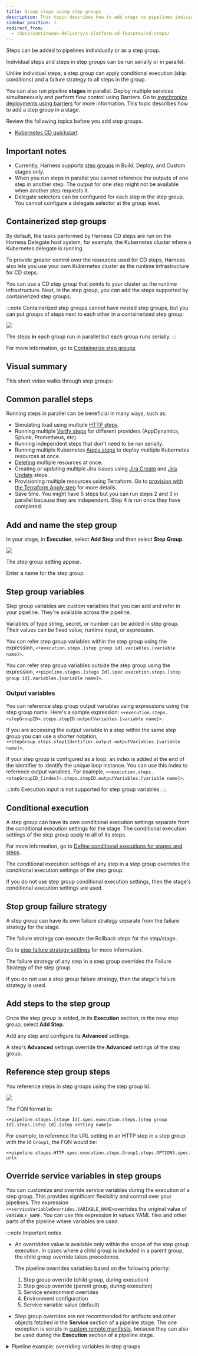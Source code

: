 ```yaml
---
title: Group steps using step groups
description: This topic describes how to add steps to pipelines individually or as a step group. Steps in a step group can be run serially or in parallel.
sidebar_position: 1
redirect_from:
  - /docs/continuous-delivery/x-platform-cd-features/cd-steps/
---
```


Steps can be added to pipelines individually or as a step group.

Individual steps and steps in step groups can be run serially or in parallel.

Unlike individual steps, a step group can apply conditional execution (skip conditions) and a failure strategy to all steps in the group.

You can also run pipeline **stages** in parallel. Deploy multiple services simultaneously and perform flow control using Barriers. Go to [synchronize deployments using barriers](/docs/continuous-delivery/x-platform-cd-features/cd-steps/flow-control/synchronize-deployments-using-barriers) for more information. This topic describes how to add a step group in a stage.

Review the following topics before you add step groups.

- [Kubernetes CD quickstart](/docs/continuous-delivery/deploy-srv-diff-platforms/kubernetes/kubernetes-cd-quickstart)

## Important notes

- Currently, Harness supports [step groups](/docs/platform/pipelines/use-step-groups.md) in Build, Deploy, and Custom stages only.
- When you run steps in parallel you cannot reference the outputs of one step in another step. The output for one step might not be available when another step requests it.
- Delegate selectors can be configured for each step in the step group. You cannot configure a delegate selector at the group level.

## Containerized step groups

By default, the tasks performed by Harness CD steps are run on the Harness Delegate host system, for example, the Kubernetes cluster where a Kubernetes delegate is running.

To provide greater control over the resources used for CD steps, Harness also lets you use your own Kubernetes cluster as the runtime infrastructure for CD steps.

You can use a CD step group that points to your cluster as the runtime infrastructure. Next, in the step group, you can add the steps supported by containerized step groups.

:::note
Containerized step groups cannot have nested step groups, but you can put groups of steps next to each other in a containerized step group:

![](./utilities/static/step-groups-04.png)

The steps **in** each group run in parallel but each group runs serially.
:::

For more information, go to [Containerize step groups](/docs/continuous-delivery/x-platform-cd-features/cd-steps/containerized-steps/containerized-step-groups.md).

## Visual summary

This short video walks through step groups:

<!-- Video:
https://www.youtube.com/watch?v=J5eHYSbE8cg-->
<DocVideo src="https://www.youtube.com/watch?v=J5eHYSbE8cg" />

## Common parallel steps

Running steps in parallel can be beneficial in many ways, such as:

- Simulating load using multiple [HTTP steps](/docs/continuous-delivery/x-platform-cd-features/cd-steps/utilities/http-step).
- Running multiple [Verify steps](/docs/continuous-delivery/verify/verify-deployments-with-the-verify-step) for different providers (AppDynamics, Splunk, Prometheus, etc).
- Running independent steps that don't need to be run serially.
- Running multiple Kubernetes [Apply steps](/docs/continuous-delivery/deploy-srv-diff-platforms/kubernetes/cd-k8s-ref/kubernetes-apply-step) to deploy multiple Kubernetes resources at once.
- [Deleting](/docs/continuous-delivery/deploy-srv-diff-platforms/kubernetes/kubernetes-executions/delete-kubernetes-resources) multiple resources at once.
- Creating or updating multiple Jira issues using [Jira Create](/docs/continuous-delivery/x-platform-cd-features/cd-steps/ticketing-systems/create-jira-issues-in-cd-stages) and [Jira Update](/docs/continuous-delivery/x-platform-cd-features/cd-steps/ticketing-systems/update-jira-issues-in-cd-stages) steps.
- Provisioning multiple resources using Terraform. Go to [provision with the Terraform Apply step](/docs/continuous-delivery/cd-infrastructure/terraform-infra/run-a-terraform-plan-with-the-terraform-apply-step) for more details.
- Save time. You might have 5 steps but you can run steps 2 and 3 in parallel because they are independent. Step 4 is run once they have completed.

## Add and name the step group

In your stage, in **Execution**, select **Add Step** and then select **Step Group**.

![](./utilities/static/step-groups-00.png)

The step group setting appear.

Enter a name for the step group.

## Step group variables

Step group variables are custom variables that you can add and refer in your pipeline. They're available across the pipeline.

Variables of type string, secret, or number can be added in step group. Their values can be fixed value, runtime input, or expression.

You can refer step group variables within the step group using the expression, `<+execution.steps.[step group id].variables.[variable name]>`.

You can refer step group variables outside the step group using the expression, `<+pipeline.stages.[stage Id].spec.execution.steps.[step group id].variables.[variable name]>`.

### Output variables

You can reference step group output variables using expressions using the step group name. Here's a sample expression:
`<+execution.steps.<stepGroupID>.steps.stepID.outputVariables.[variable name]>`.

If you are accessing the output variable in a step within the same step group you can use a shorter notation, `<+stepGroup.steps.step1Identifier.output.outputVariables.[variable name]>`.

If your step group is configured as a loop, an index is added at the end of the identifier to identify the unique loop instance. You can use this index to reference output variables. For example, `<+execution.steps.<stepGroupID_[index]>.steps.stepID.outputVariables.[variable name]>`.


:::info
Execution input is not supported for step group variables.
:::

## Conditional execution

A step group can have its own conditional execution settings separate from the conditional execution settings for the stage. The conditional execution settings of the step group apply to all of its steps.

For more information, go to [Define conditional executions for stages and steps](/docs/platform/pipelines/step-skip-condition-settings).

The conditional execution settings of any step in a step group overrides the conditional execution settings of the step group.

If you do not use step group conditional execution settings, then the stage's conditional execution settings are used.

## Step group failure strategy

A step group can have its own failure strategy separate from the failure strategy for the stage.

The failure strategy can execute the Rollback steps for the step/stage.

Go to [step failure strategy settings](/docs/platform/pipelines/failure-handling/define-a-failure-strategy-on-stages-and-steps) for more information.

The failure strategy of any step in a step group overrides the Failure Strategy of the step group.

If you do not use a step group failure strategy, then the stage's failure strategy is used.

## Add steps to the step group

Once the step group is added, in its **Execution** section, in the new step group, select **Add Step**.

Add any step and configure its **Advanced** settings.

A step's **Advanced** settings override the **Advanced** settings of the step group.

## Reference step group steps

You reference steps in step groups using the step group Id.

![](./utilities/static/step-groups-03.png)

The FQN format is:

`<+pipeline.stages.[stage Id].spec.execution.steps.[step group Id].steps.[step Id].[step setting name]>`

For example, to reference the URL setting in an HTTP step in a step group with the Id `Group1`, the FQN would be:

`<+pipeline.stages.HTTP.spec.execution.steps.Group1.steps.OPTIONS.spec.url>`

## Override service variables in step groups

You can customize and override service variables during the execution of a step group. This provides significant flexibility and control over your pipelines. The expression `<+serviceVariableOverrides.VARIABLE_NAME>`overrides the original value of `VARIABLE_NAME`. You can use this expression in values YAML files and other parts of the pipeline where variables are used.

:::note Important notes

- An overridden value is available only within the scope of the step group execution. In cases where a child group is included in a parent group, the child group override takes precedence.

  The pipeline overrides variables based on the following priority:

  1. Step group override (child group, during execution)
  2. Step group override (parent group, during execution)
  3. Service environment overrides
  4. Environment configuration
  5. Service variable value (default)

- Step group overrides are not recommended for artifacts and other objects fetched in the **Service** section of a pipeline stage. The one exception is scripts in [custom remote manifests](/docs/continuous-delivery/deploy-srv-diff-platforms/kubernetes/cd-kubernetes-category/add-a-custom-remote-script-and-manifests/), because they can also be used during the **Execution** section of a pipeline stage.

<details>
<summary>Pipeline example: overriding variables in step groups</summary>

The following pipeline illustrates how to override service variables. The service definition has two defined variables, `svar1` and `svar2`. The pipeline overrides these variables as follows:

- The `parent` step group overrides `svar1` with the value `fromStepGroup_OverriddenAtParentStepGroup`.
- The `parent` step group also has a variable `svarParent` with the value `DefinedAtParentLevel`. The `child` step group overrides this with the value `OverridenByChildStepGroup`.
- The `child` step group overrides `svar2` with the value `fromStepGroup_OverriddenAtChildLevel`.

<figure>

![](./static/override-service-variables-pipeline-example.png)

<figcaption>Overriding service variables in a pipeline - example</figcaption>
</figure>

```yaml
pipeline:
  projectIdentifier: svcredesignhinger
  orgIdentifier: harness
  tags: {}
  stages:
    - stage:
        name: dep
        identifier: dep
        description: ""
        type: Deployment
        spec:
          deploymentType: Kubernetes
          service:
            serviceRef: TestStepGroupOverridesService
          environment:
            environmentRef: qa
            environmentInputs:
              identifier: qa
              type: PreProduction
              variables:
                - name: rtvar1123
                  type: String
                  value: <+input>
            deployToAll: false
            infrastructureDefinitions:
              - identifier: delegateInfra2
          execution:
            steps:
              - stepGroup:
                  name: parent
                  identifier: parent
                  steps:
                    - step:
                        type: ShellScript
                        name: ShellScript_2
                        identifier: ShellScript_2
                        spec:
                          shell: Bash
                          onDelegate: true
                          source:
                            type: Inline
                            spec:
                              script: echo <+serviceVariableOverrides.svarParent>
                          environmentVariables: []
                          outputVariables: []
                        timeout: 10m
                    - stepGroup:
                        name: child
                        identifier: child
                        steps:
                          - step:
                              type: ShellScript
                              name: ShellScript_1
                              identifier: ShellScript_1
                              spec:
                                shell: Bash
                                onDelegate: true
                                source:
                                  type: Inline
                                  spec:
                                    script: |+
                                      echo <+serviceVariableOverrides.svar1>
                                      echo <+serviceVariableOverrides.svar2>

                                      echo "child overriding parent value"
                                      echo <+serviceVariableOverrides.svarParent>

                                environmentVariables: []
                                outputVariables: []
                              timeout: 10m
                        variables:
                          - name: svar2
                            type: String
                            value: fromStepGroup_OverriddenAtChildLevel
                            description: ""
                            required: false
                          - name: svarParent
                            type: String
                            value: OverridenByChildStepGroup
                            description: ""
                            required: false
                  variables:
                    - name: svar1
                      type: String
                      value: fromStepGroup_OverriddenAtParentStepGroup
                      description: ""
                      required: false
                    - name: svarParent
                      type: String
                      value: DefinedAtParentLevel
                      description: ""
                      required: false
            rollbackSteps: []
        tags: {}
        failureStrategies:
          - onFailure:
              errors:
                - AllErrors
              action:
                type: StageRollback
  identifier: StepGroupLevelOverrides
  name: StepGroupLevelOverrides
```

</details>
